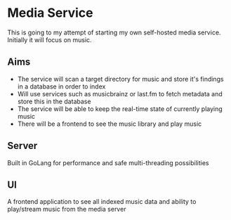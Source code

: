 # Media Service

This is going to my attempt of starting my own self-hosted media service. Initially it will focus on music.

## Aims

- The service will scan a target directory for music and store it's findings in a database in order to index
- Will use services such as musicbrainz or last.fm to fetch metadata and store this in the database
- The service will be able to keep the real-time state of currently playing music
- There will be a frontend to see the music library and play music

## Server

Built in GoLang for performance and safe multi-threading possibilities

## UI

A frontend application to see all indexed music data and ability to play/stream music from the media server
